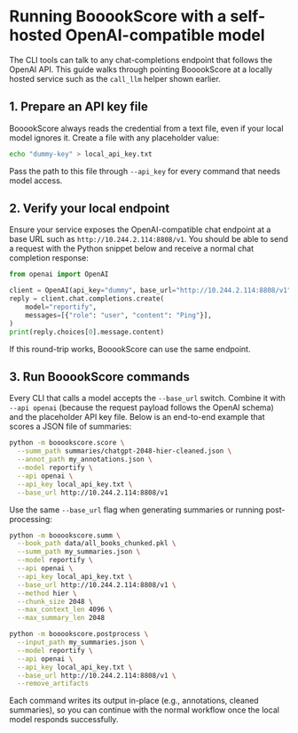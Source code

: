 # Running BooookScore with a self-hosted OpenAI-compatible model

The CLI tools can talk to any chat-completions endpoint that follows the OpenAI API. This guide
walks through pointing BooookScore at a locally hosted service such as the `call_llm` helper
shown earlier.

## 1. Prepare an API key file

BooookScore always reads the credential from a text file, even if your local model ignores it.
Create a file with any placeholder value:

```bash
echo "dummy-key" > local_api_key.txt
```

Pass the path to this file through `--api_key` for every command that needs model access.

## 2. Verify your local endpoint

Ensure your service exposes the OpenAI-compatible chat endpoint at a base URL such as
`http://10.244.2.114:8808/v1`. You should be able to send a request with the Python snippet below
and receive a normal chat completion response:

```python
from openai import OpenAI

client = OpenAI(api_key="dummy", base_url="http://10.244.2.114:8808/v1")
reply = client.chat.completions.create(
    model="reportify",
    messages=[{"role": "user", "content": "Ping"}],
)
print(reply.choices[0].message.content)
```

If this round-trip works, BooookScore can use the same endpoint.

## 3. Run BooookScore commands

Every CLI that calls a model accepts the `--base_url` switch. Combine it with `--api openai`
(because the request payload follows the OpenAI schema) and the placeholder API key file.
Below is an end-to-end example that scores a JSON file of summaries:

```bash
python -m booookscore.score \
  --summ_path summaries/chatgpt-2048-hier-cleaned.json \
  --annot_path my_annotations.json \
  --model reportify \
  --api openai \
  --api_key local_api_key.txt \
  --base_url http://10.244.2.114:8808/v1
```

Use the same `--base_url` flag when generating summaries or running post-processing:

```bash
python -m booookscore.summ \
  --book_path data/all_books_chunked.pkl \
  --summ_path my_summaries.json \
  --model reportify \
  --api openai \
  --api_key local_api_key.txt \
  --base_url http://10.244.2.114:8808/v1 \
  --method hier \
  --chunk_size 2048 \
  --max_context_len 4096 \
  --max_summary_len 2048
```

```bash
python -m booookscore.postprocess \
  --input_path my_summaries.json \
  --model reportify \
  --api openai \
  --api_key local_api_key.txt \
  --base_url http://10.244.2.114:8808/v1 \
  --remove_artifacts
```

Each command writes its output in-place (e.g., annotations, cleaned summaries), so you can continue
with the normal workflow once the local model responds successfully.
